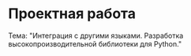 # Проектная работа
Тема: "Интеграция с другими языками. Разработка высокопроизводительной библиотеки для Python."

